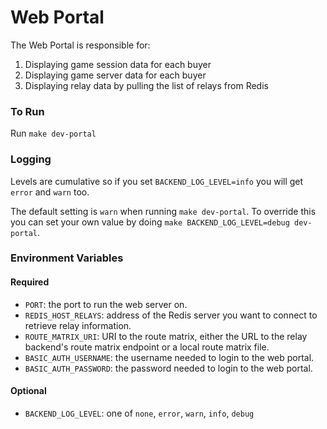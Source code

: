 # Web Portal

The Web Portal is responsible for:

1. Displaying game session data for each buyer
2. Displaying game server data for each buyer
3. Displaying relay data by pulling the list of relays from Redis

### To Run

Run `make dev-portal`

### Logging

Levels are cumulative so if you set `BACKEND_LOG_LEVEL=info` you will get `error` and `warn` too.

The default setting is `warn` when running `make dev-portal`. To override this you can set your own value by doing `make BACKEND_LOG_LEVEL=debug dev-portal`.

### Environment Variables

#### Required

- `PORT`: the port to run the web server on.
- `REDIS_HOST_RELAYS`: address of the Redis server you want to connect to retrieve relay information.
- `ROUTE_MATRIX_URI`: URI to the route matrix, either the URL to the relay backend's route matrix endpoint or a local route matrix file.
- `BASIC_AUTH_USERNAME`: the username needed to login to the web portal.
- `BASIC_AUTH_PASSWORD`: the password needed to login to the web portal.

#### Optional

- `BACKEND_LOG_LEVEL`: one of `none`, `error`, `warn`, `info`, `debug`
